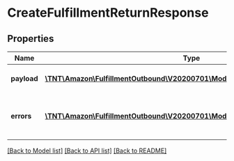 # CreateFulfillmentReturnResponse

## Properties
Name | Type | Description | Notes
------------ | ------------- | ------------- | -------------
**payload** | [**\TNT\Amazon\FulfillmentOutbound\V20200701\Model\CreateFulfillmentReturnResult**](CreateFulfillmentReturnResult.md) | The payload for the createFulfillmentReturn operation. | [optional] 
**errors** | [**\TNT\Amazon\FulfillmentOutbound\V20200701\Model\ErrorList**](ErrorList.md) | One or more unexpected errors occurred during the createFulfillmentReturn operation. | [optional] 

[[Back to Model list]](../README.md#documentation-for-models) [[Back to API list]](../README.md#documentation-for-api-endpoints) [[Back to README]](../README.md)


